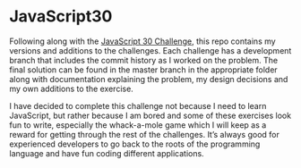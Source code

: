 # JavaScript30
Following along with the [JavaScript 30 Challenge](https://javascript30.com), this repo contains my versions and additions to the challenges. Each challenge has a development branch that includes the commit history as I worked on the problem. The final solution can be found in the master branch in the appropriate folder along with documentation explaining the problem, my design decisions and my own additions to the exercise. 


I have decided to complete this challenge not because I need to learn JavaScript, but rather because I am bored and some of these exercises look fun to write, especially the whack-a-mole game which I will keep as a reward for getting through the rest of the challenges. It’s always good for experienced developers to go back to the roots of the programming language and have fun coding different applications.

